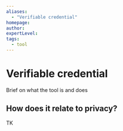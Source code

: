 ```yaml
---
aliases:
  - "Verifiable credential"
homepage: 
author: 
expertLevel: 
tags:
  - tool
---
```

# Verifiable credential

Brief on what the tool is and does 

## How does it relate to privacy?

TK 

